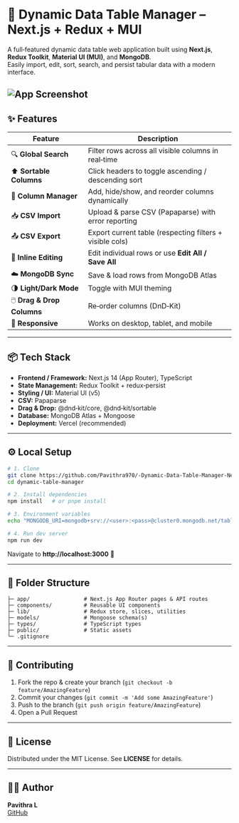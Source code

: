 # 🚀 Dynamic Data Table Manager – Next.js + Redux + MUI

A full‑featured dynamic data table web application built using **Next.js**, **Redux Toolkit**, **Material UI (MUI)**, and **MongoDB**.  
Easily import, edit, sort, search, and persist tabular data with a modern interface.

![App Screenshot](docs/screenshot-light.png)
---

## ✨ Features

| Feature | Description |
|---------|-------------|
| 🔍 **Global Search** | Filter rows across all visible columns in real‑time |
| ⬆️ **Sortable Columns** | Click headers to toggle ascending / descending sort |
| 📄 **Column Manager** | Add, hide/show, and reorder columns dynamically |
| 📥 **CSV Import** | Upload & parse CSV (Papaparse) with error reporting |
| 📤 **CSV Export** | Export current table (respecting filters + visible cols) |
| 📝 **Inline Editing** | Edit individual rows or use **Edit All / Save All** |
| ☁️ **MongoDB Sync** | Save & load rows from MongoDB Atlas |
| 🌗 **Light/Dark Mode** | Toggle with MUI theming |
| 🖱️ **Drag & Drop Columns** | Re‑order columns (DnD‑Kit) |
| 📱 **Responsive** | Works on desktop, tablet, and mobile |

---

## 📦 Tech Stack

- **Frontend / Framework:** Next.js 14 (App Router), TypeScript  
- **State Management:** Redux Toolkit + redux‑persist  
- **Styling / UI:** Material UI (v5)  
- **CSV:** Papaparse  
- **Drag & Drop:** @dnd‑kit/core, @dnd‑kit/sortable  
- **Database:** MongoDB Atlas + Mongoose  
- **Deployment:** Vercel (recommended)

---

## ⚙️ Local Setup

```bash
# 1. Clone
git clone https://github.com/Pavithra970/-Dynamic-Data-Table-Manager-Next.js-Redux-MUI-.git
cd dynamic-table-manager

# 2. Install dependencies
npm install   # or pnpm install

# 3. Environment variables
echo "MONGODB_URI=mongodb+srv://<user>:<pass>@cluster0.mongodb.net/table-data" > .env.local

# 4. Run dev server
npm run dev
```

Navigate to **http://localhost:3000** 🚀

---

## 🧠 Folder Structure

```
├─ app/                 # Next.js App Router pages & API routes
├─ components/          # Reusable UI components
├─ lib/                 # Redux store, slices, utilities
├─ models/              # Mongoose schema(s)
├─ types/               # TypeScript types
├─ public/              # Static assets
└─ .gitignore
```

---

## 🤝 Contributing

1. Fork the repo & create your branch (`git checkout -b feature/AmazingFeature`)
2. Commit your changes (`git commit -m 'Add some AmazingFeature'`)
3. Push to the branch (`git push origin feature/AmazingFeature`)
4. Open a Pull Request

---

## 📝 License

Distributed under the MIT License. See **LICENSE** for details.

---

## 🙋‍♀️ Author

**Pavithra L**  
[GitHub](https://github.com/Pavithra970) 
